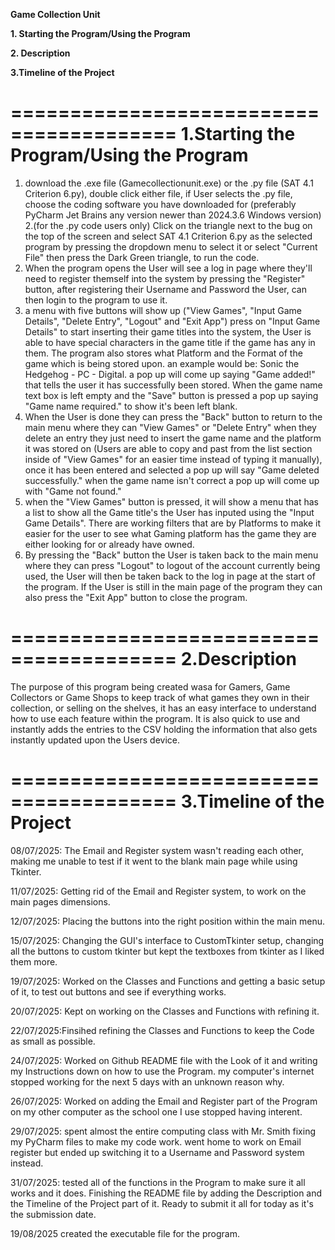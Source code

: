 **Game Collection Unit**

**1. Starting the Program/Using the Program**

**2. Description**

**3.Timeline of the Project**



========================================
1.Starting the Program/Using the Program
========================================

1. download the .exe file (Gamecollectionunit.exe) or the .py file (SAT 4.1 Criterion 6.py), double click either file, if User selects the .py file, choose the coding software you have downloaded for (preferably PyCharm Jet Brains any version newer than 2024.3.6 Windows version)
2.(for the .py code users only) Click on the triangle next to the bug on the top of the screen and select SAT 4.1 Criterion 6.py as the selected program by pressing the dropdown menu to select it or select "Current File" then press the Dark Green triangle, to run the code.
3. When the program opens the User will see a log in page where they'll need to register themself into the system by pressing the "Register" button, after registering their Username and Password the User, can then login to the program to use it.
5. a menu with five buttons will show up ("View Games", "Input Game Details", "Delete Entry", "Logout" and "Exit App") press on "Input Game Details" to start inserting their game titles into the system,
the User is able to have special characters in the game title if the game has any in them. The program also stores what Platform and the Format of the game which is being stored upon. an example would be: Sonic the Hedgehog - PC - Digital. a pop up will come up saying "Game added!" that tells the user it has successfully been stored. When the game name text box is left empty and the "Save" button is pressed a pop up saying "Game name required." to show it's been left blank.
6. When the User is done they can press the "Back" button to return to the main menu where they can "View Games" or "Delete Entry" when they delete an entry they just need to insert the game name and the platform it was stored on (Users are able to copy and past from the list section inside of "View Games" for an easier time instead of typing it manually), once it has been entered and selected a pop up will say "Game deleted successfully." when the game name isn't correct a pop up will come up with "Game not found."
7. when the "View Games" button is pressed, it will show a menu that has a list to show all the Game title's the User has inputed using the "Input Game Details". There are working filters that are by Platforms to make it easier for the user to see what Gaming platform has the game they are either looking for or already have owned.
8. By pressing the "Back" button the User is taken back to the main menu where they can press "Logout" to logout of the account currently being used, the User will then be taken back to the log in page at the start of the program. If the User is still in the main page of the program they can also press the "Exit App" button to close the program.



========================================
2.Description
========================================
The purpose of this program being created wasa for Gamers, Game Collectors or Game Shops to keep track of what games they own in their collection, or selling on the shelves, it has an easy interface to understand how to use each feature within the program. It is also quick to use and instantly adds the entries to the CSV holding the information that also gets instantly updated upon the Users device.




========================================
3.Timeline of the Project
========================================

08/07/2025: The Email and Register system wasn't reading each other, making me unable to test if it went to the blank main page while using Tkinter. 

11/07/2025: Getting rid of the Email and Register system, to work on the main pages dimensions. 

12/07/2025: Placing the buttons into the right position within the main menu.

15/07/2025: Changing the GUI's interface to CustomTkinter setup, changing all the buttons to custom tkinter but kept the textboxes from tkinter as I liked them more.

19/07/2025: Worked on the Classes and Functions and getting a basic setup of it, to test out buttons and see if everything works.

20/07/2025: Kept on working on the Classes and Functions with refining it.

22/07/2025:Finsihed refining the Classes and Functions to keep the Code as small as possible.

24/07/2025: Worked on Github README file with the Look of it and writing my Instructions down on how to use the Program. my computer's internet stopped working for the next 5 days with an unknown reason why.

26/07/2025: Worked on adding the Email and Register part of the Program on my other computer as the school one I use stopped having interent.

29/07/2025: spent almost the entire computing class with Mr. Smith fixing my PyCharm files to make my code work. went home to work on Email register but ended up switching it to a Username and Password system instead.

31/07/2025: tested all of the functions in the Program to make sure it all works and it does. Finishing the README file by adding the Description and the Timeline of the Project part of it. Ready to submit it all for today as it's the submission date.

19/08/2025 created the executable file for the program.
